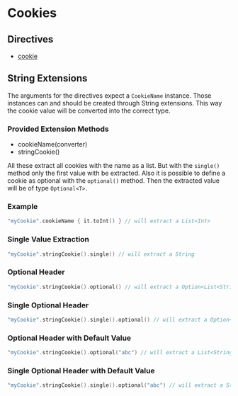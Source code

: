 # Cookies

## Directives

* [cookie](cookie.md)

## String Extensions

The arguments for the directives expect a `CookieName` instance. 
Those instances can and should be created through String extensions. 
This way the cookie value will be converted into the correct type.

### Provided Extension Methods

* cookieName\(converter\)
* stringCookie\(\)

All these extract all cookies with the name as a list. 
But with the `single()` method only the first value with be extracted.
Also it is possible to define a cookie as optional with the `optional()` method.
Then the extracted value will be of type `Optional<T>`.

### Example

```kotlin
"myCookie".cookieName { it.toInt() } // will extract a List<Int>
```

### Single Value Extraction

```kotlin
"myCookie".stringCookie().single() // will extract a String
```

### Optional Header

```kotlin
"myCookie".stringCookie().optional() // will extract a Option<List<String>>
```

### Single Optional Header

```kotlin
"myCookie".stringCookie().single().optional() // will extract a Option<String>
```

### Optional Header with Default Value

```kotlin
"myCookie".stringCookie().optional("abc") // will extract a List<String>
```

### Single Optional Header with Default Value

```kotlin
"myCookie".stringCookie().single().optional("abc") // will extract a String
```